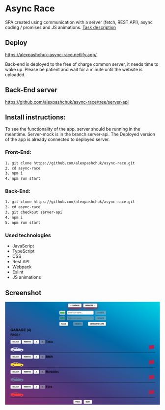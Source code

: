 # Async Race

SPA created using communication with a server (fetch, REST API), async coding / promises and JS animations.
[Task description](https://github.com/rolling-scopes-school/tasks/blob/master/tasks/async-race.md)


## Deploy

https://alexpashchuk-async-race.netlify.app/

Back-end is deployed to the free of charge common server, it needs time to wake up. Please be patient and wait for a minute until the website is uploaded. 

## Back-End server

https://github.com/alexpashchuk/async-race/tree/server-api

## Install instructions:

To see the functionality of the app, server should be running in the meantime. Server-mock is in the branch server-api. The Deployed version of the app is already connected to deployed server.

### Front-End:

```bash
1. git clone https://github.com/alexpashchuk/async-race.git
2. cd async-race
3. npm i
4. npm run start
```

### Back-End:

```bash
1. git clone https://github.com/alexpashchuk/async-race.git
2. cd async-race
3. git checkout server-api
4. npm i
5. npm run start
```

### Used technologies

- JavaScript
- TypeScript
- CSS
- Rest API
- Webpack
- Eslint
- JS animations

## Screenshot

![img.png](src/assets/app.png)
